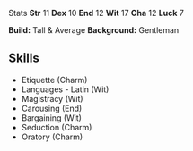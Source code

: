 Stats
**Str** 11 
**Dex** 10
**End** 12
**Wit** 17
**Cha** 12
**Luck** 7

**Build:** Tall & Average
**Background:** Gentleman
## Skills
- Etiquette (Charm)
- Languages - Latin (Wit)
- Magistracy (Wit)
- Carousing (End)
- Bargaining (Wit)
- Seduction (Charm)
- Oratory (Charm)